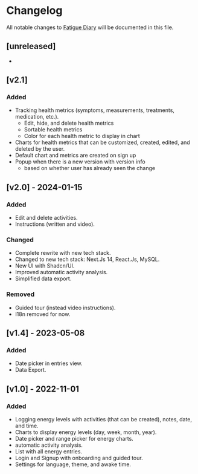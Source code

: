 # Changelog

All notable changes to [Fatigue Diary](https://fatiguediary.ch) will be documented in this file.

## [unreleased]

-

## [v2.1]

### Added

-   Tracking health metrics (symptoms, measurements, treatments, medication, etc.).
    -   Edit, hide, and delete health metrics
    -   Sortable health metrics
    -   Color for each health metric to display in chart
-   Charts for health metrics that can be customized, created, edited, and deleted by the user.
-   Default chart and metrics are created on sign up
-   Popup when there is a new version with version info
    -   based on whether user has already seen the change

## [v2.0] - 2024-01-15

### Added

-   Edit and delete activities.
-   Instructions (written and video).

### Changed

-   Complete rewrite with new tech stack.
-   Changed to new tech stack: Next.Js 14, React.Js, MySQL.
-   New UI with Shadcn/UI.
-   Improved automatic activity analysis.
-   Simplified data export.

### Removed

-   Guided tour (instead video instructions).
-   I18n removed for now.

## [v1.4] - 2023-05-08

### Added

-   Date picker in entries view.
-   Data Export.

## [v1.0] - 2022-11-01

### Added

-   Logging energy levels with activities (that can be created), notes, date, and time.
-   Charts to display energy levels (day, week, month, year).
-   Date picker and range picker for energy charts.
-   automatic activity analysis.
-   List with all energy entries.
-   Login and Signup with onboarding and guided tour.
-   Settings for language, theme, and awake time.
